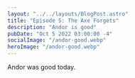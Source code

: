 ```yaml
---
layout: "../../layouts/BlogPost.astro"
title: "Episode 5: The Axe Forgets"
description: "Andor is good"
pubDate: "Oct 5 2022 03:00:00 -4"
socialImage: "/andor-good.webp"
heroImage: "/andor-good.webp"
---
```


Andor was good today.
